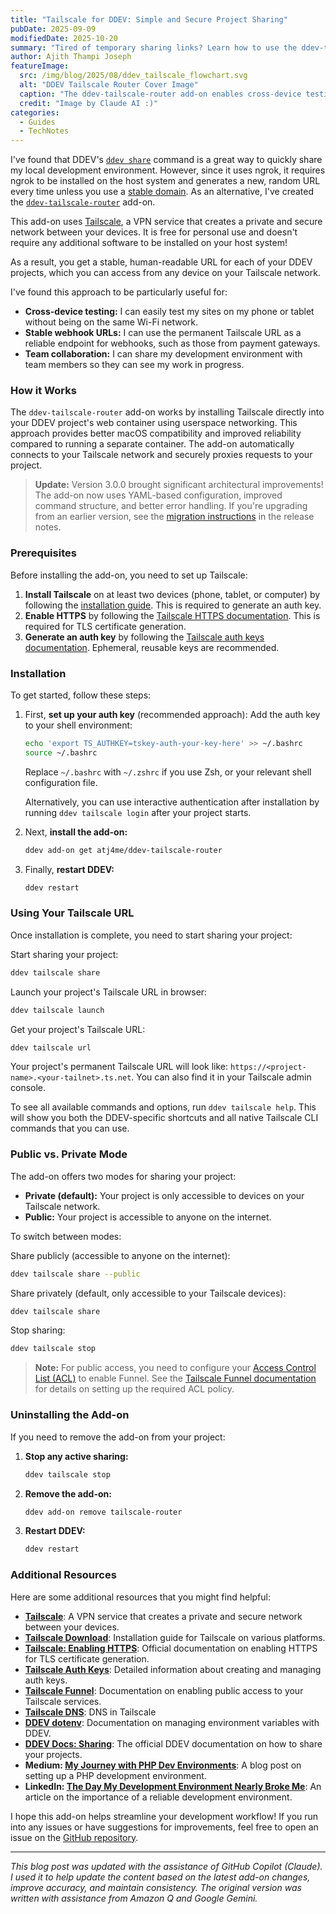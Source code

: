 ```yaml
---
title: "Tailscale for DDEV: Simple and Secure Project Sharing"
pubDate: 2025-09-09
modifiedDate: 2025-10-20
summary: "Tired of temporary sharing links? Learn how to use the ddev-tailscale-router add-on to get a stable, secure, and private URL for your DDEV projects. Updated for v3.0.0!"
author: Ajith Thampi Joseph
featureImage:
  src: /img/blog/2025/08/ddev_tailscale_flowchart.svg
  alt: "DDEV Tailscale Router Cover Image"
  caption: "The ddev-tailscale-router add-on enables cross-device testing, stable webhook URLs, and team collaboration."
  credit: "Image by Claude AI :)"
categories:
  - Guides
  - TechNotes
---
```


I've found that DDEV's [`ddev share`](https://docs.ddev.com/en/stable/users/topics/sharing/) command is a great way to quickly share my local development environment. However, since it uses ngrok, it requires ngrok to be installed on the host system and generates a new, random URL every time unless you use a [stable domain](https://docs.ddev.com/en/stable/users/topics/sharing/#setting-up-a-stable-ngrok-domain). As an alternative, I've created the [`ddev-tailscale-router`](https://github.com/atj4me/ddev-tailscale-router) add-on.

This add-on uses [Tailscale](https://tailscale.com/), a VPN service that creates a private and secure network between your devices. It is free for personal use and doesn't require any additional software to be installed on your host system!

As a result, you get a stable, human-readable URL for each of your DDEV projects, which you can access from any device on your Tailscale network.

I've found this approach to be particularly useful for:

- **Cross-device testing:** I can easily test my sites on my phone or tablet without being on the same Wi-Fi network.
- **Stable webhook URLs:** I can use the permanent Tailscale URL as a reliable endpoint for webhooks, such as those from payment gateways.
- **Team collaboration:** I can share my development environment with team members so they can see my work in progress.

### How it Works

The `ddev-tailscale-router` add-on works by installing Tailscale directly into your DDEV project's web container using userspace networking. This approach provides better macOS compatibility and improved reliability compared to running a separate container. The add-on automatically connects to your Tailscale network and securely proxies requests to your project.

> **Update:** Version 3.0.0 brought significant architectural improvements! The add-on now uses YAML-based configuration, improved command structure, and better error handling. If you're upgrading from an earlier version, see the [migration instructions](https://github.com/atj4me/ddev-tailscale-router/releases/tag/v3.0.0) in the release notes.

### Prerequisites

Before installing the add-on, you need to set up Tailscale:

1. **Install Tailscale** on at least two devices (phone, tablet, or computer) by following the [installation guide](https://tailscale.com/download). This is required to generate an auth key.
2. **Enable HTTPS** by following the [Tailscale HTTPS documentation](https://tailscale.com/kb/1153/enabling-https). This is required for TLS certificate generation.
3. **Generate an auth key** by following the [Tailscale auth keys documentation](https://tailscale.com/kb/1085/auth-keys). Ephemeral, reusable keys are recommended.

### Installation

To get started, follow these steps:

1.  First, **set up your auth key** (recommended approach):
    Add the auth key to your shell environment:

    ```bash
    echo 'export TS_AUTHKEY=tskey-auth-your-key-here' >> ~/.bashrc
    source ~/.bashrc
    ```

    Replace `~/.bashrc` with `~/.zshrc` if you use Zsh, or your relevant shell configuration file.

    Alternatively, you can use interactive authentication after installation by running `ddev tailscale login` after your project starts.

2.  Next, **install the add-on:**

    ```bash
    ddev add-on get atj4me/ddev-tailscale-router
    ```

3.  Finally, **restart DDEV:**
    ```bash
    ddev restart
    ```

### Using Your Tailscale URL

Once installation is complete, you need to start sharing your project:

Start sharing your project:

```bash
ddev tailscale share
```

Launch your project's Tailscale URL in browser:

```bash
ddev tailscale launch
```

Get your project's Tailscale URL:

```bash
ddev tailscale url
```

Your project's permanent Tailscale URL will look like: `https://<project-name>.<your-tailnet>.ts.net`. You can also find it in your Tailscale admin console.

To see all available commands and options, run `ddev tailscale help`. This will show you both the DDEV-specific shortcuts and all native Tailscale CLI commands that you can use.

### Public vs. Private Mode

The add-on offers two modes for sharing your project:

- **Private (default):** Your project is only accessible to devices on your Tailscale network.
- **Public:** Your project is accessible to anyone on the internet.

To switch between modes:

Share publicly (accessible to anyone on the internet):

```bash
ddev tailscale share --public
```

Share privately (default, only accessible to your Tailscale devices):

```bash
ddev tailscale share
```

Stop sharing:

```bash
ddev tailscale stop
```

> **Note:** For public access, you need to configure your [Access Control List (ACL)](https://tailscale.com/kb/1223/funnel#funnel-node-attribute) to enable Funnel. See the [Tailscale Funnel documentation](https://tailscale.com/kb/1223/funnel) for details on setting up the required ACL policy.

### Uninstalling the Add-on

If you need to remove the add-on from your project:

1. **Stop any active sharing:**

   ```bash
   ddev tailscale stop
   ```

2. **Remove the add-on:**

   ```bash
   ddev add-on remove tailscale-router
   ```

3. **Restart DDEV:**
   ```bash
   ddev restart
   ```

### Additional Resources

Here are some additional resources that you might find helpful:

- **[Tailscale](https://tailscale.com/)**: A VPN service that creates a private and secure network between your devices.
- **[Tailscale Download](https://tailscale.com/download)**: Installation guide for Tailscale on various platforms.
- **[Tailscale: Enabling HTTPS](https://tailscale.com/kb/1153/enabling-https)**: Official documentation on enabling HTTPS for TLS certificate generation.
- **[Tailscale Auth Keys](https://tailscale.com/kb/1085/auth-keys)**: Detailed information about creating and managing auth keys.
- **[Tailscale Funnel](https://tailscale.com/kb/1223/funnel)**: Documentation on enabling public access to your Tailscale services.
- **[Tailscale DNS](https://tailscale.com/kb/1054/dns)**: DNS in Tailscale
- **[DDEV dotenv](https://docs.ddev.com/en/latest/users/usage/commands/#dotenv)**: Documentation on managing environment variables with DDEV.
- **[DDEV Docs: Sharing](https://docs.ddev.com/en/latest/users/usage/sharing/)**: The official DDEV documentation on how to share your projects.
- **Medium: [My Journey with PHP Dev Environments](https://medium.com/@josephajithampi/my-journey-with-php-dev-environments-1da9f2806ee9)**: A blog post on setting up a PHP development environment.
- **LinkedIn: [The Day My Development Environment Nearly Broke Me](https://www.linkedin.com/pulse/day-my-development-environment-nearly-broke-me-how-i-thampi-joseph-ildhc/)**: An article on the importance of a reliable development environment.

I hope this add-on helps streamline your development workflow! If you run into any issues or have suggestions for improvements, feel free to open an issue on the [GitHub repository](https://github.com/atj4me/ddev-tailscale-router/issues).

---

_This blog post was updated with the assistance of GitHub Copilot (Claude). I used it to help update the content based on the latest add-on changes, improve accuracy, and maintain consistency. The original version was written with assistance from Amazon Q and Google Gemini._
